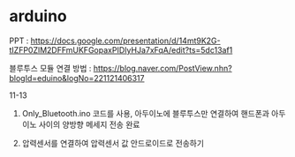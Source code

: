 # arduino

PPT :
https://docs.google.com/presentation/d/14mt9K2G-tIZFP0ZlM2DFFmUKFGopaxPIDIyHJa7xFqA/edit?ts=5dc13af1

블루투스 모듈 연결 방법 : 
https://blog.naver.com/PostView.nhn?blogId=eduino&logNo=221121406317

11-13 
 1. Only_Bluetooth.ino 코드를 사용, 아두이노에 블루투스만 연결하여 
핸드폰과 아두이노 사이의 양방향 메세지 전송 완료

 2. 압력센서를 연결하여 압력센서 값 안드로이드로 전송하기 
